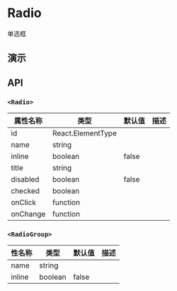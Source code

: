 # Radio [<i class="icon icon-edit2" ></i>](https://github.com/rsuite/rsuite.github.io/blob/master/src/components/radio/index.md)
单选框


## 演示

<!--{demo}-->



## API
### `<Radio>`
| 属性名称     | 类型          | 默认值   | 描述  |
|----------|-------------|-------|-----|
| id       | React.ElementType |       |     |
| name     | string      |       |     |
| inline   | boolean     | false |     |
| title    | string      |       |     |
| disabled | boolean     | false |     |
| checked  | boolean     |       |     |
| onClick  | function    |       |     |
| onChange | function    |       |     |

### `<RadioGroup>`

| 性名称    | 类型      | 默认值   | 描述  |
|--------|---------|-------|-----|
| name   | string  |       |     |
| inline | boolean | false |     |
